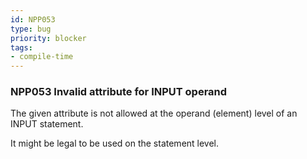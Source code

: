 ```yaml
---
id: NPP053
type: bug
priority: blocker
tags:
- compile-time 
---
```


### NPP053 Invalid attribute for INPUT operand
The given attribute is not allowed at the operand (element) level of an INPUT statement.

It might be legal to be used on the statement level.
